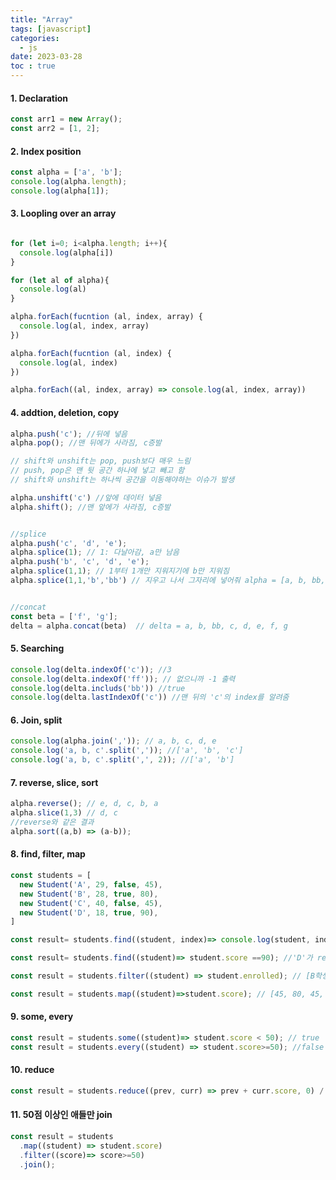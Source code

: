 ```yaml
---
title: "Array"
tags: [javascript]
categories:
  - js
date: 2023-03-28
toc : true
---
```


#### 1. Declaration
```javascript
const arr1 = new Array();
const arr2 = [1, 2];
```

#### 2. Index position
```javascript
const alpha = ['a', 'b'];
console.log(alpha.length);
console.log(alpha[1]);
```

#### 3. Loopling over an array
```javascript

for (let i=0; i<alpha.length; i++){
  console.log(alpha[i])
}

for (let al of alpha){
  console.log(al)
}

alpha.forEach(fucntion (al, index, array) {
  console.log(al, index, array)
})

alpha.forEach(fucntion (al, index) {
  console.log(al, index)
})

alpha.forEach((al, index, array) => console.log(al, index, array))
```  

#### 4. addtion, deletion, copy
```javascript
alpha.push('c'); //뒤에 넣음
alpha.pop(); //맨 뒤에가 사라짐, c증발

// shift와 unshift는 pop, push보다 매우 느림
// push, pop은 맨 뒷 공간 하나에 넣고 빼고 함
// shift와 unshift는 하나씩 공간을 이동해야하는 이슈가 발생

alpha.unshift('c') //앞에 데이터 넣음
alpha.shift(); //맨 앞에가 사라짐, c증발


//splice
alpha.push('c', 'd', 'e');
alpha.splice(1); // 1: 다날아감, a만 남음
alpha.push('b', 'c', 'd', 'e');
alpha.splice(1,1); // 1부터 1개만 지워지기에 b만 지워짐
alpha.splice(1,1,'b','bb') // 지우고 나서 그자리에 넣어줘 alpha = [a, b, bb, c, d, e]


//concat
const beta = ['f', 'g'];
delta = alpha.concat(beta)  // delta = a, b, bb, c, d, e, f, g
```  


#### 5. Searching
```javascript
console.log(delta.indexOf('c')); //3
console.log(delta.indexOf('ff')); // 없으니까 -1 출력
console.log(delta.includs('bb')) //true
console.log(delta.lastIndexOf('c')) //맨 뒤의 'c'의 index를 알려줌
```  

#### 6. Join, split
```javascript
console.log(alpha.join(',')); // a, b, c, d, e
console.log('a, b, c'.split(',')); //['a', 'b', 'c']
console.log('a, b, c'.split(',', 2)); //['a', 'b']
```  

#### 7. reverse, slice, sort
```javascript
alpha.reverse(); // e, d, c, b, a 
alpha.slice(1,3) // d, c
//reverse와 같은 결과
alpha.sort((a,b) => (a-b));
```  

#### 8. find, filter, map
```javascript
const students = [
  new Student('A', 29, false, 45),
  new Student('B', 28, true, 80),
  new Student('C', 40, false, 45),
  new Student('D', 18, true, 90),
]

const result= students.find((student, index)=> console.log(student, index)); //학생들과 index 다출력됨

const result= students.find((student)=> student.score ==90); //'D'가 result임 boolean값이 ture일 경우, 처음만 출력

const result = students.filter((student) => student.enrolled); // [B학생, D학생]

const result = students.map((student)=>student.score); // [45, 80, 45, 90]

```

#### 9. some, every
```javascript
const result = students.some((student)=> student.score < 50); // true
const result = students.every((student) => student.score>=50); //false 
```

#### 10. reduce
```javascript
const result = students.reduce((prev, curr) => prev + curr.score, 0) / students.length 
```

#### 11. 50점 이상인 애들만 join
```javascript
const result = students
  .map((student) => student.score)
  .filter((score)=> score>=50)
  .join();
```